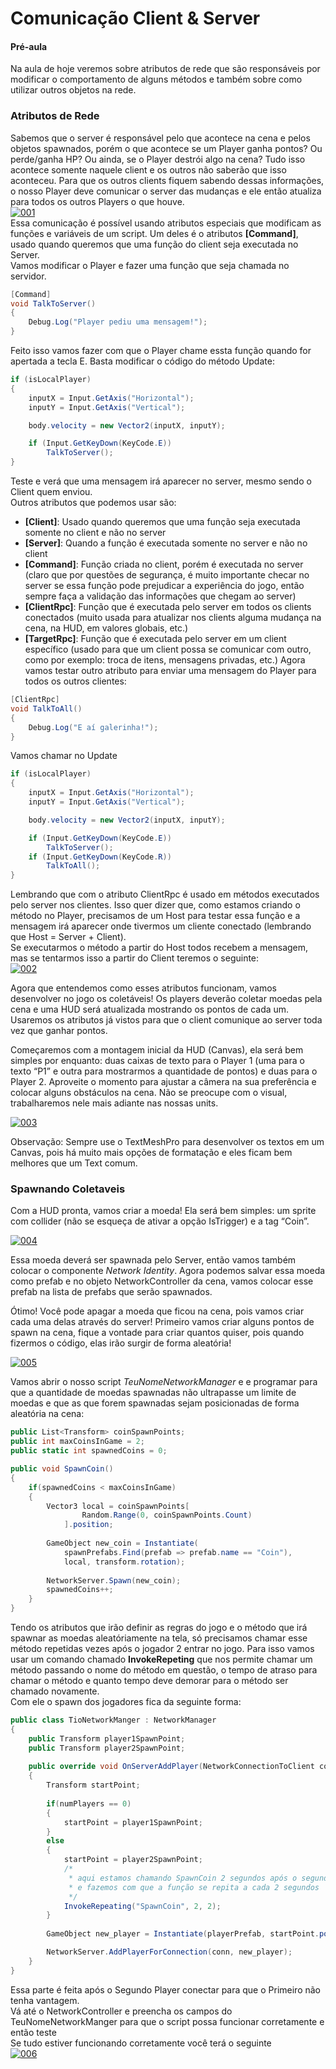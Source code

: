 # Comunicação Client & Server

#### Pré-aula
Na aula de hoje veremos sobre atributos de rede que são responsáveis por modificar o comportamento de alguns métodos e também sobre como utilizar outros objetos na rede.

### Atributos de Rede
Sabemos que o server é responsável pelo que acontece na cena e pelos objetos spawnados, porém o que acontece se um Player ganha pontos? Ou perde/ganha HP? Ou ainda, se o Player destrói algo na cena? Tudo isso acontece somente naquele client e os outros não saberão que isso aconteceu. Para que os outros clients fiquem sabendo dessas informações, o nosso Player deve comunicar o server das mudanças e ele então atualiza para todos os outros Players o que houve.<br>
[![001](https://github.com/mastheusum/Aulas/blob/main/Expert-Games/Lesson%2004/Screenshots/001.png "001")](https://github.com/mastheusum/Aulas/blob/main/Expert-Games/Lesson%2004/Screenshots/001.png "001") <br>
Essa comunicação é possível usando atributos especiais que modificam as funções e variáveis de um script. Um deles é o atributos **[Command]**, usado quando queremos que uma função do client seja executada no Server.<br>
Vamos modificar o Player e fazer uma função que seja chamada no servidor.
```cs
[Command]
void TalkToServer()
{
    Debug.Log("Player pediu uma mensagem!");
}
```
Feito isso vamos fazer com que o Player chame essta função quando for apertada a tecla E. Basta modificar o código do método Update:
```cs
if (isLocalPlayer)
{
    inputX = Input.GetAxis("Horizontal");
    inputY = Input.GetAxis("Vertical");

    body.velocity = new Vector2(inputX, inputY);

    if (Input.GetKeyDown(KeyCode.E))
        TalkToServer();
}
```
Teste e verá que uma mensagem irá aparecer no server, mesmo sendo o Client quem enviou. <br>
Outros atributos que podemos usar são:
* **[Client]**: Usado quando queremos que uma função seja executada somente no client e não no server
* **[Server]**: Quando a função é executada somente no server e não no client
* **[Command]**: Função criada no client, porém é executada no server (claro que por questões de segurança, é muito importante checar no server se essa função pode prejudicar a experiência do jogo, então sempre faça a validação das informações que chegam ao server)
* **[ClientRpc]**: Função que é executada pelo server em todos os clients conectados (muito usada para atualizar nos clients alguma mudança na cena, na HUD, em valores globais, etc.)
* **[TargetRpc]**: Função que é executada pelo server em um client específico (usado para que um client possa se comunicar com outro, como por exemplo: troca de itens, mensagens privadas, etc.)
Agora vamos testar outro atributo para enviar uma mensagem do Player para todos os outros clientes:
```cs
[ClientRpc]
void TalkToAll()
{
    Debug.Log("E aí galerinha!");
}
```
Vamos chamar no Update
```cs
if (isLocalPlayer)
{
    inputX = Input.GetAxis("Horizontal");
    inputY = Input.GetAxis("Vertical");

    body.velocity = new Vector2(inputX, inputY);

    if (Input.GetKeyDown(KeyCode.E))
        TalkToServer();
    if (Input.GetKeyDown(KeyCode.R))
        TalkToAll();
}
```
Lembrando que com o atributo ClientRpc é usado em métodos executados pelo server nos clientes. Isso quer dizer que, como estamos criando o método no Player, precisamos de um Host para testar essa função e a mensagem irá aparecer onde tivermos um cliente conectado (lembrando que Host = Server + Client).<br>
Se executarmos o método a partir do Host todos recebem a mensagem, mas se tentarmos isso a partir do Client teremos o seguinte:<br>
[![002](https://github.com/mastheusum/Aulas/blob/main/Expert-Games/Lesson%2004/Screenshots/002.png "002")](https://github.com/mastheusum/Aulas/blob/main/Expert-Games/Lesson%2004/Screenshots/002.png "002") <br>

Agora que entendemos como esses atributos funcionam, vamos desenvolver no jogo os coletáveis! Os players deverão coletar moedas pela cena e uma HUD será atualizada mostrando os pontos de cada um. Usaremos os atributos já vistos para que o client comunique ao server toda vez que ganhar pontos.<br>

Começaremos com a montagem inicial da HUD (Canvas), ela será bem simples por enquanto: duas caixas de texto para o Player 1 (uma para o texto “P1” e outra para mostrarmos a quantidade de pontos) e duas para o Player 2. Aproveite o momento para ajustar a câmera na sua preferência e colocar alguns obstáculos na cena. Não se preocupe com o visual, trabalharemos nele mais adiante nas nossas units.<br>

[![003](https://github.com/mastheusum/Aulas/blob/main/Expert-Games/Lesson%2004/Screenshots/003.png "003")](https://github.com/mastheusum/Aulas/blob/main/Expert-Games/Lesson%2004/Screenshots/003.png "003") <br>

Observação: Sempre use o TextMeshPro para desenvolver os textos em um Canvas, pois há muito mais opções de formatação e eles ficam bem melhores que um Text comum.

### Spawnando Coletaveis
Com a HUD pronta, vamos criar a moeda! Ela será bem simples: um sprite com collider (não se esqueça de ativar a opção IsTrigger) e a tag “Coin”.<br>

[![004](https://github.com/mastheusum/Aulas/blob/main/Expert-Games/Lesson%2004/Screenshots/004.png "004")](https://github.com/mastheusum/Aulas/blob/main/Expert-Games/Lesson%2004/Screenshots/004.png "004") <br>

Essa moeda deverá ser spawnada pelo Server, então vamos também colocar o componente *Network Identity*. Agora podemos salvar essa moeda como prefab e no objeto NetworkController da cena, vamos colocar esse prefab na lista de prefabs que serão spawnados. <br>

Ótimo! Você pode apagar a moeda que ficou na cena, pois vamos criar cada uma delas através do server! Primeiro vamos criar alguns pontos de spawn na cena, fique a vontade para criar quantos quiser, pois quando fizermos o código, elas irão surgir de forma aleatória! <br>

[![005](https://github.com/mastheusum/Aulas/blob/main/Expert-Games/Lesson%2004/Screenshots/005.png "054")](https://github.com/mastheusum/Aulas/blob/main/Expert-Games/Lesson%2004/Screenshots/005.png "005") <br>

Vamos abrir o nosso script *TeuNomeNetworkManager* e e programar para que a quantidade de moedas spawnadas não ultrapasse um limite de moedas e que as que forem spawnadas sejam posicionadas de forma aleatória na cena:
```cs
public List<Transform> coinSpawnPoints;
public int maxCoinsInGame = 2;
public static int spawnedCoins = 0;

public void SpawnCoin()
{
    if(spawnedCoins < maxCoinsInGame)
    {
        Vector3 local = coinSpawnPoints[
                Random.Range(0, coinSpawnPoints.Count)
            ].position;
        
        GameObject new_coin = Instantiate(
            spawnPrefabs.Find(prefab => prefab.name == "Coin"),
            local, transform.rotation);
                
        NetworkServer.Spawn(new_coin);
        spawnedCoins++;
    }
}
```
Tendo os atributos que irão definir as regras do jogo e o método que irá spawnar as moedas aleatóriamente na tela, só precisamos chamar esse método repetidas vezes após o jogador 2 entrar no jogo. Para isso vamos usar um comando chamado **InvokeRepeting** que nos permite chamar um método passando o nome do método em questão, o tempo de atraso para chamar o método e quanto tempo deve demorar para o método ser chamado novamente.<br>
Com ele o spawn dos jogadores fica da seguinte forma:
```cs
public class TioNetworkManger : NetworkManager
{
    public Transform player1SpawnPoint;
    public Transform player2SpawnPoint;
        
    public override void OnServerAddPlayer(NetworkConnectionToClient conn)
    {
        Transform startPoint;
                
        if(numPlayers == 0)
        {
            startPoint = player1SpawnPoint;
        }
        else
        {
            startPoint = player2SpawnPoint;
            /* 
             * aqui estamos chamando SpawnCoin 2 segundos após o segundo jogador
             * e fazemos com que a função se repita a cada 2 segundos
             */
            InvokeRepeating("SpawnCoin", 2, 2); 
        }
        
        GameObject new_player = Instantiate(playerPrefab, startPoint.position, startPoint.rotation);

        NetworkServer.AddPlayerForConnection(conn, new_player);
    }
}
```
Essa parte é feita após o Segundo Player conectar para que o Primeiro não tenha vantagem.<br>
Vá até o NetworkController e preencha os campos do TeuNomeNetworkManger para que o script possa funcionar corretamente e então teste<br>
Se tudo estiver funcionando corretamente você terá o seguinte<br>
[![006](https://github.com/mastheusum/Aulas/blob/main/Expert-Games/Lesson%2004/Screenshots/006.gif "054")](https://github.com/mastheusum/Aulas/blob/main/Expert-Games/Lesson%2004/Screenshots/006.gif "006") <br>
